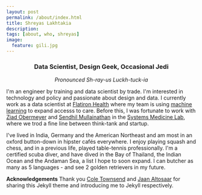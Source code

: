 ```yaml
---
layout: post
permalink: /about/index.html
title: Shreyas Lakhtakia
description: 
tags: [about, who, shreyas]
image:
  feature: gili.jpg
---
```


### <center>Data Scientist, Design Geek, Occasional Jedi</center>

*<center>Pronounced Sh-ray-us Luckh-tuck-ia</center>*

I'm an engineer by training and data scientist by trade. I'm interested in technology and policy and passionate about design and data. I currently work as a data scientist at [Flatiron Health](http://www.flatiron.com/) where my team is using [machine learning](https://www.ispor.org/heor-resources/presentations-database/presentation/intl2020-3182/100099) to expand accesss to care. Before this, I was fortunate to work with [Ziad Obermeyer](http://ziadobermeyer.com/) and [Sendhil Mullainathan](https://www.chicagobooth.edu/faculty/directory/m/sendhil-mullainathan) 
in the [Systems Medicine Lab](http://www.labsysmed.org), where we trod a fine line between think-tank and startup. 

I've lived in India, Germany and the American Northeast and am most in an oxford button-down in hipster cafés everywhere. I enjoy playing squash and chess, and in a previous life, played table-tennis professionally. I'm a certified scuba diver, and have dived in the Bay of Thailand, the Indian Ocean and the Andaman Sea, a list I hope to soon expand. I can butcher as many as 5 languages - and see 2 golden retrievers in my future. 

**Acknowledgements**
Thank you [Cole Townsend](http://twnsnd.co/) and [Jaan Altosaar](https://jaan.io/about/) for sharing this Jekyll theme and introducing me to Jekyll respectively.